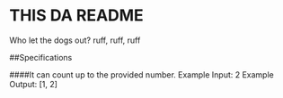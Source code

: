 # THIS DA README

Who let the dogs out? ruff, ruff, ruff

##Specifications

####It can count up to the provided number.
Example Input: 2
Example Output: [1, 2]
